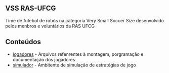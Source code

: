 ## VSS RAS-UFCG

Time de futebol de robôs na categoria Very Small Soccer Size desenvolvido pelos menbros e voluntários da RAS UFCG

## Conteúdos

* [jogadores](https://github.com/ras-ufcg/VSSS/tree/master/jogadores) - Arquivos refenrentes à montagem, porgramação e documentação dos jogadores
* [simulador](https://github.com/ras-ufcg/VSSS/tree/master/simulador) - Ambitente de simulação de estratégias de jogo
